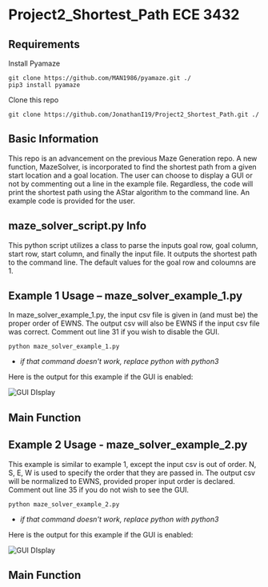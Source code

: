 Project2_Shortest_Path ECE 3432
======
Requirements
------
Install Pyamaze
```
git clone https://github.com/MAN1986/pyamaze.git ./
pip3 install pyamaze
```
Clone this repo
```
git clone https://github.com/JonathanI19/Project2_Shortest_Path.git ./
```

Basic Information
------
This repo is an advancement on the previous Maze Generation repo. A new function, MazeSolver, is incorporated to find the shortest path from a given start location and a goal location. The user can choose to display a GUI or not by commenting out a line in the example file. Regardless, the code will print the shortest path using the AStar algorithm  to the command line. An example code is provided for the user. 

maze_solver_script.py Info
------
This python script utilizes a class to parse the inputs goal row, goal column, start row, start column, and finally the input file. It outputs the shortest path to the command line. The default values for the goal row and coloumns are 1.

Example 1 Usage – maze_solver_example_1.py
------
In maze_solver_example_1.py, the input csv file is given in (and must be) the proper order of EWNS. The output csv will also be EWNS if the input csv file was correct. Comment out line 31 if you wish to disable the GUI.

```
python maze_solver_example_1.py
```
* *if that command doesn't work, replace python with python3*

Here is the output for this example if the GUI is enabled:

![GUI DIsplay](https://media.giphy.com/media/EGLTGdAqBSuICKPGKl/giphy.gif)



## Main Function



Example 2  Usage - maze_solver_example_2.py
------
This example is similar to example 1, except the input csv is out of order. N, S, E, W is used to specify the order that they are passed in. The output csv will be normalized to EWNS, provided proper input order is declared. Comment out line 35 if you do not wish to see the GUI.
```
python maze_solver_example_2.py
```
* *if that command doesn't work, replace python with python3*

Here is the output for this example if the GUI is enabled:

![GUI DIsplay](https://media.giphy.com/media/OHGjlPLvqeC4DzyFUa/giphy.gif)



## Main Function


